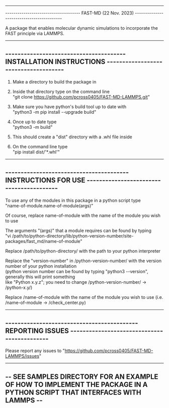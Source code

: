 -------------------------------------------------------------------------------------------------------  
------------------------------------- FAST-MD (22 Nov. 2023) ------------------------------------------    

A package that enables molecular dynamic simulations to incorporate the FAST principle via LAMMPS.  

-------------------------------------------------------------------------------------------------------  
--------------------------------------- INSTALLATION INSTRUCTIONS -------------------------------------  
-------------------------------------------------------------------------------------------------------  

1) Make a directory to build the package in

2) Inside that directory type on the command line  
   "git clone https://github.com/pcross0405/FAST-MD-LAMMPS.git"

3) Make sure you have python's build tool up to date with  
   "python3 -m pip install --upgrade build"

4) Once up to date type  
   "python3 -m build"

5) This should create a "dist" directory with a .whl file inside

6) On the command line type  
   "pip install dist/'*.whl'" 

-------------------------------------------------------------------------------------------------------  
---------------------------------------- INSTRUCTIONS FOR USE -----------------------------------------  
-------------------------------------------------------------------------------------------------------  

To use any of the modules in this package in a python script type  
"name-of-module.name-of-module(args)"

Of course, replace name-of-module with the name of the module you wish to use  

The arguments "(args)" that a module requires can be found by typing  
"vi /path/to/python-directory/lib/python-version-number/site-packages/fast_md/name-of-module"  

Replace /path/to/python-directory/ with the path to your python interpreter  

Replace the "version-number" in /python-version-number/ with the version number of your python installation  
	(python version number can be found by typing "python3 --version", generally this will print something  
	 like "Python x.y.z"; you need to change /python-version-number/ -> /python-x.y/)  

Replace /name-of-module with the name of the module you wish to use (i.e. /name-of-module -> /check_center.py)  

---------------------------------------------------------------------------------------------------------  
------------------------------------------- REPORTING ISSUES --------------------------------------------  
---------------------------------------------------------------------------------------------------------  

Please report any issues to "https://github.com/pcross0405/FAST-MD-LAMMPS/issues"  

-------------------------------------------------------------------------------------------------------------------------  
-- SEE SAMPLES DIRECTORY FOR AN EXAMPLE OF HOW TO IMPLEMENT THE PACKAGE IN A PYTHON SCRIPT THAT INTERFACES WITH LAMMPS --  
-------------------------------------------------------------------------------------------------------------------------  
